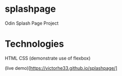 # splashpage
Odin Splash Page Project

# Technologies
HTML
CSS (demonstrate use of flexbox)


(live demo)[https://victorhe33.github.io/splashpage/]
